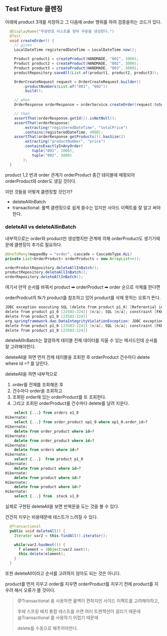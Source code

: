 ## Test Fixture 클렌징
아래에 product 3개를 저장하고 그 다음에 order 행위를 하여 검증을하는 코드가 있다.
```java
  @DisplayName("주문번호 리스트를 받아 주문을 생성한다.")
  @Test
  void createOrder() {
    // given
    LocalDateTime registeredDateTime = LocalDateTime.now();

    Product product1 = createProduct(HANDMADE, "001", 1000);
    Product product2 = createProduct(HANDMADE, "002", 3000);
    Product product3 = createProduct(HANDMADE, "003", 5000);
    productRepository.saveAll(List.of(product1, product2, product3));

    OrderCreateRequest request = OrderCreateRequest.builder()
        .productNumbers(List.of("001", "002"))
        .build();

    // when
    OrderResponse orderResponse = orderService.createOrder(request.toServiceRequest(), registeredDateTime);

    // then
    assertThat(orderResponse.getId()).isNotNull();
    assertThat(orderResponse)
        .extracting("registeredDateTime", "totalPrice")
        .contains(registeredDateTime, 4000);
    assertThat(orderResponse.getProducts()).hasSize(2)
        .extracting("productNumber", "price")
        .containsExactlyInAnyOrder(
            tuple("001", 1000),
            tuple("002", 3000)
        );
  }
```

product 1,2 번과 order 관계가 orderProduct 중간 테이블에 매핑되어 orderProduct와 order도 생길 것이다.

이런 것들을 어떻게 클렌징할 것인가?

- deleteAllInBatch
- transactional: 롤백 클렌징으로 쉽게 쓸수는 있지만 사아드 이펙트를 잘 알고 써야한다.

### deleteAll vs deleteAllinBatch
내부적으로는 order와 product만 생성했지만
관계에 의해 orderProduct도 생기기때문에 클렌징이 추가로 필요하다.
```java
@OneToMany(mappedBy = "order", cascade = CascadeType.ALL)
private List<OrderProduct> orderProducts = new ArrayList<>();
```

```java
orderProductRepository.deleteAllInBatch();
productRepository.deleteAllInBatch();
orderRepository.deleteAllInBatch();
```
여기서 만약 순서를 바꿔서 product ➡ orderProduct ➡ order 순으로 삭제를 한다면

orderProdcut의 fk가 product를 참조하고 있어 product를 삭제 못하는 오류가 뜬다.
```java
JDBC exception executing SQL [delete from product p1_0] [Referential integrity constraint violation: "FKHNFGQYJX3I80QOYMRSSLS3KNO: PUBLIC.ORDER_PRODUCT FOREIGN KEY(PRODUCT_ID) REFERENCES PUBLIC.PRODUCT(ID) (CAST(1 AS BIGINT))"; SQL statement:
delete from product p1_0 [23503-224]] [n/a]; SQL [n/a]; constraint [FKHNFGQYJX3I80QOYMRSSLS3KNO: PUBLIC.ORDER_PRODUCT FOREIGN KEY(PRODUCT_ID) REFERENCES PUBLIC.PRODUCT(ID) (CAST(1 AS BIGINT)); SQL statement:
delete from product p1_0 [23503-224]]
org.springframework.dao.DataIntegrityViolationException: JDBC exception executing SQL [delete from product p1_0] [Referential integrity constraint violation: "FKHNFGQYJX3I80QOYMRSSLS3KNO: PUBLIC.ORDER_PRODUCT FOREIGN KEY(PRODUCT_ID) REFERENCES PUBLIC.PRODUCT(ID) (CAST(1 AS BIGINT))"; SQL statement:
delete from product p1_0 [23503-224]] [n/a]; SQL [n/a]; constraint [FKHNFGQYJX3I80QOYMRSSLS3KNO: PUBLIC.ORDER_PRODUCT FOREIGN KEY(PRODUCT_ID) REFERENCES PUBLIC.PRODUCT(ID) (CAST(1 AS BIGINT)); SQL statement:
delete from product p1_0 [23503-224]]
```
deleteAllInBatch는 깔끔하게 테이블 전체 데이터를 지울 수 있는 메서드인데 순서를 잘 고려해야한다.

deleteAll을 하면 먼저 전체 테이블을 조회한 후 orderProduct 건수마다 delete where id =? 를 날린다.

deleteAll을 하면 내부적으로
1. order를 전체를 조회해온 후
2. 건수마다 order을 조회하고
3. 조회된 order에 있는 orderProduct를 또 조회한다.
4. 그리고 조회된 orderProduct를 건수마다 delete를 날려 지운다.
```sql
    select {...} from orders o1_0
Hibernate: 
    select {...} from order_product op1_0 where op1_0.order_id=?
Hibernate: 
    delete from order_product where id=?
Hibernate: 
    delete from order_product where id=?
Hibernate: 
    delete from orders where id=?
Hibernate: 
    select {...}  from product p1_0
Hibernate: 
    delete from product where id=?
Hibernate: 
    delete from product where id=?
Hibernate: 
    delete from product where id=?
Hibernate: 
    select {...} from  stock s1_0
```

실제로 구현된 deleteAll을 보면 반복문을 도는 것을 볼 수 있다.

건건히 지우는 비용때문에 테스트가 느려질 수 있다.
```java
  @Transactional
  public void deleteAll() {
    Iterator var2 = this.findAll().iterator();

    while(var2.hasNext()) {
      T element = (Object)var2.next();
      this.delete(element);
    }
  }
```
또한 deleteAll이라고 순서를 고려하지 않아도 되는 것은 아니다.

product를 먼저 지우고 order를 지우면 orderProduct를 지우기 전에 product를 지우려 해서 오류가 뜰 것이다.

> @Transactional 을 사용하면 롤백이 편하지만 사이드 이팩트를 고려해야하고,
>
> 후에 스프링 배치 통합 테스트를 쓰면 여러 트랜잭션이 걸리기 때문에 @Transactional 를 사용하기 어렵기 때문에
>
> delete를 수동으로 해주어야한다.